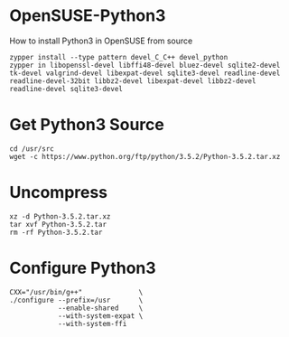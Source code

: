# OpenSUSE-Python3
How to install Python3 in OpenSUSE from source
```console
zypper install --type pattern devel_C_C++ devel_python
zypper in libopenssl-devel libffi48-devel bluez-devel sqlite2-devel tk-devel valgrind-devel libexpat-devel sqlite3-devel readline-devel readline-devel-32bit libbz2-devel libexpat-devel libbz2-devel readline-devel sqlite3-devel
``` 
# Get Python3 Source
```console
cd /usr/src
wget -c https://www.python.org/ftp/python/3.5.2/Python-3.5.2.tar.xz
```
# Uncompress
```console
xz -d Python-3.5.2.tar.xz
tar xvf Python-3.5.2.tar
rm -rf Python-3.5.2.tar
```
# Configure Python3
```console
CXX="/usr/bin/g++"              \
./configure --prefix=/usr       \
            --enable-shared     \
            --with-system-expat \
            --with-system-ffi

```

